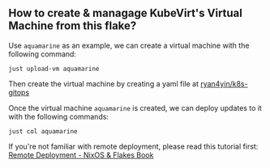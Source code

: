 ## How to create & managage KubeVirt's Virtual Machine from this flake?

Use `aquamarine` as an example, we can create a virtual machine with the following command:

```shell
just upload-vm aquamarine
```

Then create the virtual machine by creating a yaml file at
[ryan4yin/k8s-gitops](https://github.com/ryan4yin/k8s-gitops/tree/main/vms)

Once the virtual machine `aquamarine` is created, we can deploy updates to it with the following
commands:

```shell
just col aquamarine
```

If you're not familiar with remote deployment, please read this tutorial first:
[Remote Deployment - NixOS & Flakes Book](https://nixos-and-flakes.thiscute.world/best-practices/remote-deployment)
